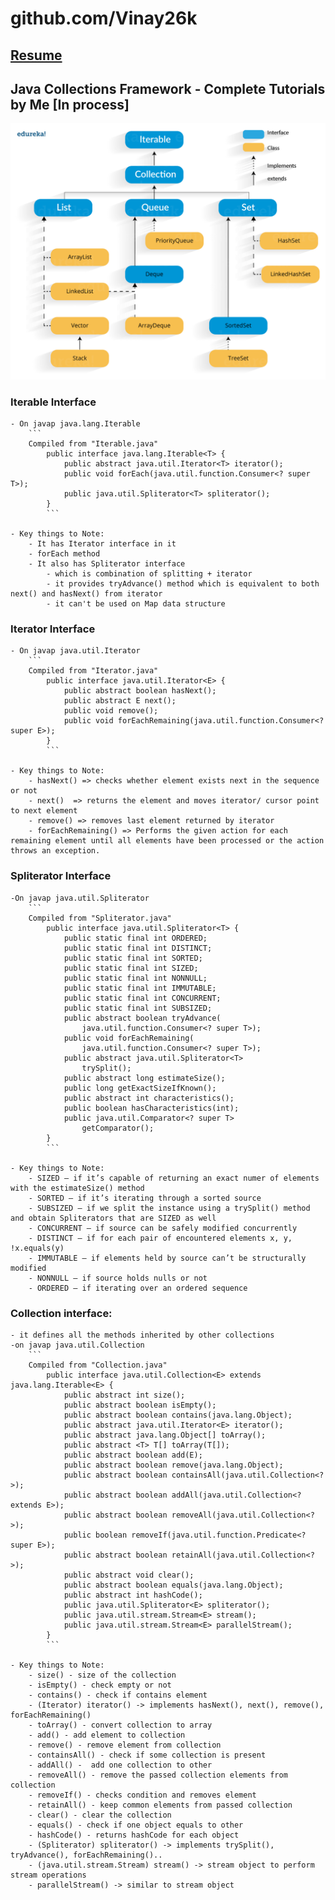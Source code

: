 # github.com/Vinay26k
## [Resume]("https://vinay26k.github.io/Resume.html")
## Java Collections Framework - Complete Tutorials by Me [In process]

![alt collections-image.png](Collection-framework-hierarchy.png)



### Iterable Interface

	- On javap java.lang.Iterable
		```
		Compiled from "Iterable.java"
			public interface java.lang.Iterable<T> {
  				public abstract java.util.Iterator<T> iterator();
  				public void forEach(java.util.function.Consumer<? super T>);
  				public java.util.Spliterator<T> spliterator();
			}
			```

	- Key things to Note:
		- It has Iterator interface in it
		- forEach method
		- It also has Spliterator interface
			- which is combination of splitting + iterator
			- it provides tryAdvance() method which is equivalent to both next() and hasNext() from iterator
			- it can't be used on Map data structure




### Iterator Interface

	- On javap java.util.Iterator
		```
		Compiled from "Iterator.java"
			public interface java.util.Iterator<E> {
  				public abstract boolean hasNext();
  				public abstract E next();
  				public void remove();
  				public void forEachRemaining(java.util.function.Consumer<? super E>);
			}
			```

	- Key things to Note:
		- hasNext() => checks whether element exists next in the sequence or not
		- next()  => returns the element and moves iterator/ cursor point to next element
		- remove() => removes last element returned by iterator
		- forEachRemaining() => Performs the given action for each remaining element until all elements have been processed or the action throws an exception.


### Spliterator Interface

	-On javap java.util.Spliterator
		```
		Compiled from "Spliterator.java"
			public interface java.util.Spliterator<T> {
  				public static final int ORDERED;
  				public static final int DISTINCT;
  				public static final int SORTED;
  				public static final int SIZED;
  				public static final int NONNULL;
  				public static final int IMMUTABLE;
  				public static final int CONCURRENT;
  				public static final int SUBSIZED;
  				public abstract boolean tryAdvance( 
  					java.util.function.Consumer<? super T>);
  				public void forEachRemaining(
  					java.util.function.Consumer<? super T>);
  				public abstract java.util.Spliterator<T> 
  					trySplit();
  				public abstract long estimateSize();
  				public long getExactSizeIfKnown();
  				public abstract int characteristics();
  				public boolean hasCharacteristics(int);
  				public java.util.Comparator<? super T> 
  					getComparator();
			}
			```

	- Key things to Note:
		- SIZED – if it’s capable of returning an exact numer of elements with the estimateSize() method
		- SORTED – if it’s iterating through a sorted source
		- SUBSIZED – if we split the instance using a trySplit() method and obtain Spliterators that are SIZED as well
		- CONCURRENT – if source can be safely modified concurrently
		- DISTINCT – if for each pair of encountered elements x, y, !x.equals(y)
		- IMMUTABLE – if elements held by source can’t be structurally modified
		- NONNULL – if source holds nulls or not
		- ORDERED – if iterating over an ordered sequence



### Collection interface:

	- it defines all the methods inherited by other collections
	-on javap java.util.Collection
		```
		Compiled from "Collection.java"
			public interface java.util.Collection<E> extends java.lang.Iterable<E> {
  				public abstract int size();
  				public abstract boolean isEmpty();
  				public abstract boolean contains(java.lang.Object);
  				public abstract java.util.Iterator<E> iterator();
  				public abstract java.lang.Object[] toArray();
  				public abstract <T> T[] toArray(T[]);
  				public abstract boolean add(E);
  				public abstract boolean remove(java.lang.Object);
  				public abstract boolean containsAll(java.util.Collection<?>);
  				public abstract boolean addAll(java.util.Collection<? extends E>);
  				public abstract boolean removeAll(java.util.Collection<?>);
  				public boolean removeIf(java.util.function.Predicate<? super E>);
  				public abstract boolean retainAll(java.util.Collection<?>);
  				public abstract void clear();
  				public abstract boolean equals(java.lang.Object);
  				public abstract int hashCode();
  				public java.util.Spliterator<E> spliterator();
  				public java.util.stream.Stream<E> stream();
  				public java.util.stream.Stream<E> parallelStream();
			}
			```

	- Key things to Note:
		- size() - size of the collection
		- isEmpty() - check empty or not
		- contains() - check if contains element
		- (Iterator) iterator() -> implements hasNext(), next(), remove(), forEachRemaining()
		- toArray() - convert collection to array
		- add() - add element to collection
		- remove() - remove element from collection
		- containsAll() - check if some collection is present
		- addAll() -  add one collection to other
		- removeAll() - remove the passed collection elements from collection
		- removeIf() - checks condition and removes element
		- retainAll() - keep common elements from passed collection
		- clear() - clear the collection
		- equals() - check if one object equals to other
		- hashCode() - returns hashCode for each object
		- (Spliterator) spliterator() -> implements trySplit(), tryAdvance(), forEachRemaining()..
		- (java.util.stream.Stream) stream() -> stream object to perform stream operations
		- parallelStream() -> similar to stream object